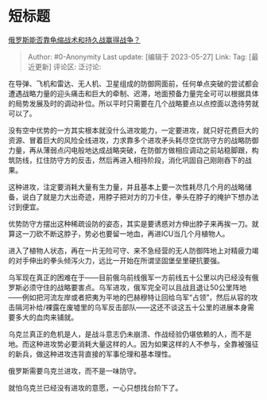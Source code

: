 # 短标题
[俄罗斯能否靠龟缩战术和持久战赢得战争？](https://www.zhihu.com/question/603165708/answer/3046381194)

> Author: #0-Anonymity
> Last update: [编辑于 2023-05-27]
> Link:
> Tag: [最近更新]
> 评论区:
> 泛讨论:

在导弹、飞机和雷达、无人机、卫星组成的防御网面前，任何单点突破的尝试都会遭遇战略力量的迎头痛击和巨大的牵制、迟滞，地面预备力量完全可可以根据具体的局势发展及时的调动补位。所以平时只需要在几个战略要点以点控面以逸待劳就可以了。

没有空中优势的一方其实根本就没什么进攻能力，一定要进攻，就只好花费巨大的资源、冒着巨大的风险全线进攻，力求靠多个进攻矛头耗尽空优防守方的战略防御力量，再从薄弱点闪电般地达成战略突破，在防御方做相应调动之前站稳脚跟，构筑防线，扛住防守方的反击，然后再进入相持阶段，消化巩固自己刚刚吞下的战果。

这种进攻，注定要消耗大量有生力量，并且基本上要一次性耗尽几个月的战略储备，说白了就是力大出奇迹，用脖子把对方的刀卡住，拳头在脖子的掩护下想办法讨到便宜。

优势防守方摆出这种稀疏设防的姿态，其实是要诱惑对方伸出脖子来再挨一刀。就算这一刀砍不断这脖子，势必也要留一地血，再进ICU当几个月植物人。

进入了植物人状态，再在一片无险可守、来不急经营的无人防御阵地上对精疲力竭的对手伸出的拳头倾泻火力，远比一开始在所谓坚固堡垒里硬抗要强。

乌军现在真正的困难在于——目前俄乌前线俄军一方前线五十公里以内已经没有俄罗斯必须守住的战略要害点。乌军进攻，俄军完全可以且战且退让50公里阵地——例如把河流左岸或者把夷为平地的巴赫穆特让回给乌军“占领”，然后从容的攻击隔河补给/裸露在废墟里的乌军反击部队——这还不谈这五十公里的进展本身需要多大的血肉来铺就。

乌克兰真正的危机是人，是战斗意志仍未崩溃、作战经验仍堪依赖的人，而不是地。而这种进攻势必要消耗大量这样的人。因为如果这样的人不参与，全靠被强征的新兵，做这种进攻违背直接的军事伦理和基本理性。

俄罗斯需要乌克兰进攻，而不是一味防守。

就怕乌克兰已经没有进攻的意愿，一心只想找台阶下了。